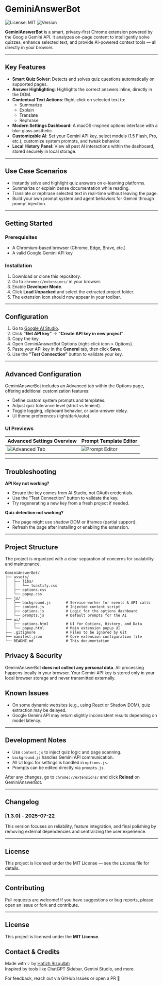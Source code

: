 # GeminiAnswerBot

![License: MIT](https://img.shields.io/badge/License-MIT-blue.svg)
![Version](https://img.shields.io/badge/version-18.3-brightgreen)

**GeminiAnswerBot** is a smart, privacy-first Chrome extension powered by the Google Gemini API. It analyzes on-page content to intelligently solve quizzes, enhance selected text, and provide AI-powered context tools — all directly in your browser.

---

## Key Features

- **Smart Quiz Solver**: Detects and solves quiz questions automatically on supported pages.
- **Answer Highlighting**: Highlights the correct answers inline, directly in the DOM.
- **Contextual Text Actions**: Right-click on selected text to:
  - Summarize
  - Explain
  - Translate
  - Rephrase
- **Modern Settings Dashboard**: A macOS-inspired options interface with a blur-glass aesthetic.
- **Customizable AI**: Set your Gemini API key, select models (1.5 Flash, Pro, etc.), customize system prompts, and tweak behavior.
- **Local History Panel**: View all past AI interactions within the dashboard, stored securely in local storage.

---

## Use Case Scenarios

- Instantly solve and highlight quiz answers on e-learning platforms.
- Summarize or explain dense documentation while reading.
- Translate or rephrase selected text in real-time without leaving the page.
- Build your own prompt system and agent behaviors for Gemini through prompt injection.

---

## Getting Started

### Prerequisites

- A Chromium-based browser (Chrome, Edge, Brave, etc.)
- A valid Google Gemini API key

### Installation

1. Download or clone this repository.
2. Go to `chrome://extensions/` in your browser.
3. Enable **Developer Mode**.
4. Click **Load Unpacked** and select the extracted project folder.
5. The extension icon should now appear in your toolbar.

---

## Configuration

1. Go to [Google AI Studio](https://aistudio.google.com/).
2. Click **"Get API key"** → **"Create API key in new project"**.
3. Copy the key.
4. Open GeminiAnswerBot Options (right-click icon > Options).
5. Paste your API key in the **General** tab, then click **Save**.
6. Use the **"Test Connection"** button to validate your key.

---

## Advanced Configuration

GeminiAnswerBot includes an Advanced tab within the Options page, offering additional customization features:

- Define custom system prompts and templates.
- Adjust quiz tolerance level (strict vs lenient).
- Toggle logging, clipboard behavior, or auto-answer delay.
- UI theme preferences (light/dark/auto).

### UI Previews

| Advanced Settings Overview | Prompt Template Editor |
|----------------------------|------------------------|
| ![Advanced Tab](https://i.imgur.com/kcafLc9.png) | ![Prompt Editor](https://i.imgur.com/4KubPAL.png) |

---

## Troubleshooting

**API Key not working?**
- Ensure the key comes from AI Studio, not OAuth credentials.
- Use the "Test Connection" button to validate the key.
- Try regenerating a new key from a fresh project if needed.

**Quiz detection not working?**
- The page might use shadow DOM or iframes (partial support).
- Refresh the page after installing or enabling the extension.

---

## Project Structure

The project is organized with a clear separation of concerns for scalability and maintenance.
```
GeminiAnswerBot/
├── assets/
│   ├── libs/
│   │   └── toastify.css
│   ├── options.css
│   └── popup.css
├── js/
│   ├── background.js       # Service worker for events & API calls
│   ├── content.js          # Injected content script
│   ├── options.js          # Logic for the options dashboard
│   └── prompts.js          # Default prompts for the AI
├── ui/
│   ├── options.html        # UI for Options, History, and Data
│   └── popup.html          # Main extension popup UI
├── .gitignore              # Files to be ignored by Git
├── manifest.json           # Core extension configuration file
└── README.md               # This documentation
```

## Privacy & Security

GeminiAnswerBot **does not collect any personal data**. All processing happens locally in your browser. Your Gemini API key is stored only in your local browser storage and never transmitted externally.

## Known Issues

- On some dynamic websites (e.g., using React or Shadow DOM), quiz extraction may be delayed.
- Google Gemini API may return slightly inconsistent results depending on model latency.


---

## Development Notes

- Use `content.js` to inject quiz logic and page scanning.
- `background.js` handles Gemini API communication.
- All UI logic for settings is handled in `options.js`.
- Prompts can be edited directly via `prompts.js`.

After any changes, go to `chrome://extensions/` and click **Reload** on GeminiAnswerBot.

---

## Changelog

### [1.3.0] - 2025-07-22
This version focuses on reliability, feature integration, and final polishing by removing external dependencies and centralizing the user experience.

---

## License

This project is licensed under the MIT License — see the `LICENSE` file for details.

---

## Contributing

Pull requests are welcome! If you have suggestions or bug reports, please open an issue or fork and contribute.

---

## License

This project is licensed under the **MIT License**.

## Contact & Credits

Made with 💡 by [Hafizh Rizqullah](https://github.com/rzqllh18)  
Inspired by tools like ChatGPT Sidebar, Gemini Studio, and more.

For feedback, reach out via GitHub Issues or open a PR 🙌